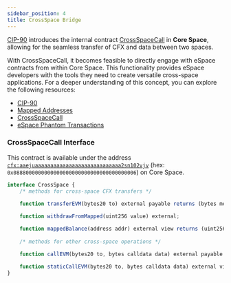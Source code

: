 ```yaml
---
sidebar_position: 4
title: CrossSpace Bridge
---
```


[CIP-90](https://github.com/Conflux-Chain/CIPs/blob/master/CIPs/cip-90.md) introduces the internal contract [CrossSpaceCall](../../core/learn/core-space-basics/internal-contracts/crossSpaceCall.md) in **Core Space**, allowing for the seamless transfer of CFX and data between two spaces.

With CrossSpaceCall, it becomes feasible to directly engage with eSpace contracts from within Core Space. This functionality provides eSpace developers with the tools they need to create versatile cross-space applications. For a deeper understanding of this concept, you can explore the following resources:

* [CIP-90](https://github.com/Conflux-Chain/CIPs/blob/master/CIPs/cip-90.md)
* [Mapped Addresses](../learn/accounts.md#mapped-addresses-in-cross-space-operations)
* [CrossSpaceCall](../../core/learn/core-space-basics/internal-contracts/crossSpaceCall.md)
* [eSpace Phantom Transactions](./evm-compatibility.md#phantom-transactions)

### CrossSpaceCall Interface

This contract is available under the address [`cfx:aaejuaaaaaaaaaaaaaaaaaaaaaaaaaaaa2sn102vjv`](https://confluxscan.io/address/cfx:aaejuaaaaaaaaaaaaaaaaaaaaaaaaaaaa2sn102vjv) (hex: `0x0888000000000000000000000000000000000006`) on Core Space.

```js
interface CrossSpace {
    /* methods for cross-space CFX transfers */

    function transferEVM(bytes20 to) external payable returns (bytes memory output);
    
    function withdrawFromMapped(uint256 value) external;

    function mappedBalance(address addr) external view returns (uint256);
    
    /* methods for other cross-space operations */

    function callEVM(bytes20 to, bytes calldata data) external payable returns (bytes memory output);

    function staticCallEVM(bytes20 to, bytes calldata data) external view returns (bytes memory output);
}

```
